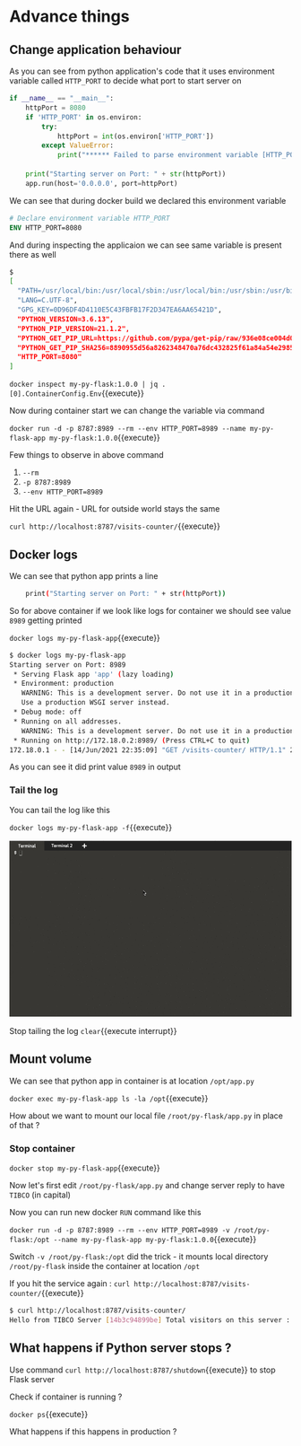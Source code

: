 
# Advance things 

## Change application behaviour 

As you can see from python application's code that it uses environment variable called `HTTP_PORT` to decide what port to start server on 

```python
if __name__ == "__main__":
    httpPort = 8080
    if 'HTTP_PORT' in os.environ:
        try:
            httpPort = int(os.environ['HTTP_PORT'])
        except ValueError:
            print("****** Failed to parse environment variable [HTTP_PORT], will use default port 8080")

    print("Starting server on Port: " + str(httpPort))
    app.run(host='0.0.0.0', port=httpPort)
```
We can see that during docker build we declared this environment variable 

```DOCKERFILE
# Declare environment variable HTTP_PORT
ENV HTTP_PORT=8080
```
And during inspecting the applicaion we can see same variable is present there as well 

```bash
$ 
[
  "PATH=/usr/local/bin:/usr/local/sbin:/usr/local/bin:/usr/sbin:/usr/bin:/sbin:/bin",
  "LANG=C.UTF-8",
  "GPG_KEY=0D96DF4D4110E5C43FBFB17F2D347EA6AA65421D",
  "PYTHON_VERSION=3.6.13",
  "PYTHON_PIP_VERSION=21.1.2",
  "PYTHON_GET_PIP_URL=https://github.com/pypa/get-pip/raw/936e08ce004d0b2fae8952c50f7ccce1bc578ce5/public/get-pip.py",
  "PYTHON_GET_PIP_SHA256=8890955d56a8262348470a76dc432825f61a84a54e2985a86cd520f656a6e220",
  "HTTP_PORT=8080"
]
```

`docker inspect my-py-flask:1.0.0 | jq .[0].ContainerConfig.Env`{{execute}}

Now during container start we can change the variable via command 

`docker run -d -p 8787:8989 --rm --env HTTP_PORT=8989 --name my-py-flask-app my-py-flask:1.0.0`{{execute}}

Few things to observe in above command 

1. `--rm`
1. `-p 8787:8989`
1. `--env HTTP_PORT=8989`

Hit the URL again - URL for outside world stays the same

`curl http://localhost:8787/visits-counter/`{{execute}}

## Docker logs 

We can see that python app prints a line 

```bash
    print("Starting server on Port: " + str(httpPort))
```    
So for above container if we look like logs for container we should see value `8989` getting printed 

`docker logs my-py-flask-app`{{execute}}

```bash
$ docker logs my-py-flask-app 
Starting server on Port: 8989
 * Serving Flask app 'app' (lazy loading)
 * Environment: production
   WARNING: This is a development server. Do not use it in a production deployment.
   Use a production WSGI server instead.
 * Debug mode: off
 * Running on all addresses.
   WARNING: This is a development server. Do not use it in a production deployment.
 * Running on http://172.18.0.2:8989/ (Press CTRL+C to quit)
172.18.0.1 - - [14/Jun/2021 22:35:09] "GET /visits-counter/ HTTP/1.1" 200 -
```
As you can see it did print value `8989` in output 

### Tail the log 

You can tail the log like this 

`docker logs my-py-flask-app -f`{{execute}}

![Tail log](assets/Zzoz7Di3ok.gif)

Stop tailing the log `clear`{{execute interrupt}}

## Mount volume 

We can see that python app in container is at location `/opt/app.py`

`docker exec my-py-flask-app ls -la /opt`{{execute}}

How about we want to mount our local file `/root/py-flask/app.py` in place of that ? 

### Stop container 

`docker stop my-py-flask-app`{{execute}}

Now let's first edit `/root/py-flask/app.py` and change server reply to have `TIBCO` (in capital) 

Now you can run new docker `RUN` command like this 

`docker run -d -p 8787:8989 --rm --env HTTP_PORT=8989 -v /root/py-flask:/opt --name my-py-flask-app my-py-flask:1.0.0`{{execute}}

Switch `-v /root/py-flask:/opt` did the trick - it mounts local directory `/root/py-flask` inside the container at location `/opt` 

If you hit the service again : `curl http://localhost:8787/visits-counter/`{{execute}}

```bash
$ curl http://localhost:8787/visits-counter/
Hello from TIBCO Server [14b3c94899be] Total visitors on this server : 1$ 
```

## What happens if Python server stops ? 

Use command `curl http://localhost:8787/shutdown`{{execute}} to stop Flask server 

Check if container is running ? 

`docker ps`{{execute}}

What happens if this happens in production ? 

